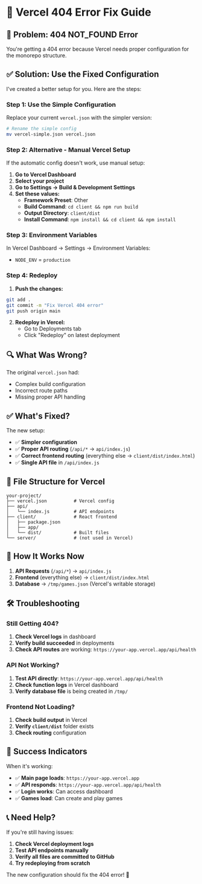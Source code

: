 # 🔧 Vercel 404 Error Fix Guide

## 🚨 Problem: 404 NOT_FOUND Error

You're getting a 404 error because Vercel needs proper configuration for the monorepo structure.

## ✅ Solution: Use the Fixed Configuration

I've created a better setup for you. Here are the steps:

### Step 1: Use the Simple Configuration

Replace your current `vercel.json` with the simpler version:

```bash
# Rename the simple config
mv vercel-simple.json vercel.json
```

### Step 2: Alternative - Manual Vercel Setup

If the automatic config doesn't work, use manual setup:

1. **Go to Vercel Dashboard**
2. **Select your project**
3. **Go to Settings → Build & Development Settings**
4. **Set these values:**
   - **Framework Preset**: Other
   - **Build Command**: `cd client && npm run build`
   - **Output Directory**: `client/dist`
   - **Install Command**: `npm install && cd client && npm install`

### Step 3: Environment Variables

In Vercel Dashboard → Settings → Environment Variables:
- `NODE_ENV` = `production`

### Step 4: Redeploy

1. **Push the changes:**
```bash
git add .
git commit -m "Fix Vercel 404 error"
git push origin main
```

2. **Redeploy in Vercel:**
   - Go to Deployments tab
   - Click "Redeploy" on latest deployment

## 🔍 What Was Wrong?

The original `vercel.json` had:
- Complex build configuration
- Incorrect route paths
- Missing proper API handling

## ✅ What's Fixed?

The new setup:
- ✅ **Simpler configuration**
- ✅ **Proper API routing** (`/api/*` → `api/index.js`)
- ✅ **Correct frontend routing** (everything else → `client/dist/index.html`)
- ✅ **Single API file** in `/api/index.js`

## 🚀 File Structure for Vercel

```
your-project/
├── vercel.json          # Vercel config
├── api/
│   └── index.js         # API endpoints
├── client/              # React frontend
│   ├── package.json
│   ├── app/
│   └── dist/            # Built files
└── server/              # (not used in Vercel)
```

## 🎯 How It Works Now

1. **API Requests** (`/api/*`) → `api/index.js`
2. **Frontend** (everything else) → `client/dist/index.html`
3. **Database** → `/tmp/games.json` (Vercel's writable storage)

## 🛠️ Troubleshooting

### Still Getting 404?
1. **Check Vercel logs** in dashboard
2. **Verify build succeeded** in deployments
3. **Check API routes** are working: `https://your-app.vercel.app/api/health`

### API Not Working?
1. **Test API directly**: `https://your-app.vercel.app/api/health`
2. **Check function logs** in Vercel dashboard
3. **Verify database file** is being created in `/tmp/`

### Frontend Not Loading?
1. **Check build output** in Vercel
2. **Verify `client/dist`** folder exists
3. **Check routing** configuration

## 🎉 Success Indicators

When it's working:
- ✅ **Main page loads**: `https://your-app.vercel.app`
- ✅ **API responds**: `https://your-app.vercel.app/api/health`
- ✅ **Login works**: Can access dashboard
- ✅ **Games load**: Can create and play games

## 📞 Need Help?

If you're still having issues:
1. **Check Vercel deployment logs**
2. **Test API endpoints manually**
3. **Verify all files are committed to GitHub**
4. **Try redeploying from scratch**

The new configuration should fix the 404 error! 🚀
